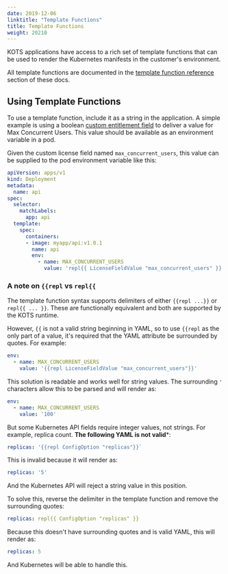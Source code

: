 ```yaml
---
date: 2019-12-06
linktitle: "Template Functions"
title: Template Functions
weight: 20210
---
```


KOTS applications have access to a rich set of template functions that can be used to render the Kubernetes manifests in the customer's environment.

All template functions are documented in the [template function reference](../../../reference/template-functions) section of these docs.

## Using Template Functions

To use a template function, include it as a string in the application. A simple example is using a boolean [custom entitlement field](../entitlements/custom-entitlements/) to deliver a value for Max Concurrent Users. This value should be available as an environment variable in a pod.

Given the custom license field named `max_concurrent_users`, this value can be supplied to the pod environment variable like this:

```yaml
apiVersion: apps/v1
kind: Deployment
metadata:
  name: api
spec:
  selector:
    matchLabels:
      app: api
  template:
    spec:
      containers:
      - image: myapp/api:v1.0.1
        name: api
        env:
          - name: MAX_CONCURRENT_USERS
            value: 'repl{{ LicenseFieldValue "max_concurrent_users" }}
```

### A note on `{{repl` vs `repl{{`

The template function syntax supports delimiters of either `{{repl ...}}` or `repl{{ ... }}`. These are functionally equivalent and both are supported by the KOTS runtime.

However, `{{` is not a valid string beginning in YAML, so to use `{{repl` as the only part of a value, it's required that the YAML attribute be surrounded by quotes. For example:

```yaml
env:
  - name: MAX_CONCURRENT_USERS
    value: '{{repl LicenseFieldValue "max_concurrent_users"}}'
```

This solution is readable and works well for string values. The surrounding `'` characters allow this to be parsed and will render as:

```yaml
env:
  - name: MAX_CONCURRENT_USERS
    value: '100'
```

But some Kubernetes API fields require integer values, not strings. For example, replica count. **The following YAML is not valid***:

```yaml
replicas: '{{repl ConfigOption "replicas"}}`
```

This is invalid because it will render as:

```yaml
replicas: '5'
```

And the Kubernetes API will reject a string value in this position.

To solve this, reverse the delimiter in the template function and remove the surrounding quotes:

```yaml
replicas: repl{{ ConfigOption "replicas" }}
```

Because this doesn't have surrounding quotes and is valid YAML, this will render as:

```yaml
replicas: 5
```

And Kubernetes will be able to handle this.
